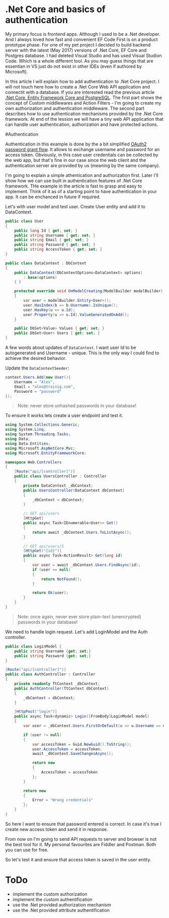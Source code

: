# .Net Core and basics of authentication

My primary focus is frontend apps. Although I used to be a .Net developer. And I always loved how fast and convenient EF Code First is on a product prototype phase. For one of my pet project I decided to build backend server with the latest (May 2017) versions of .Net Core, EF Core and Postgres database. I had deleted Visual Studio and has used Visual Studion Code. Which is a whole different tool. As you may guess things that are essentian in VS just do not exist in other IDEs (even if authored by Microsoft).


In this article I will explain how to add authentication to .Net Core project. I will not touch here how to create a .Net Core Web API application and connectit with a database. If you are interested read the previous article [.Net Core, Entity Framework Core and PostgreSQL](../). The first part shows the concept of Custom middlewares and Action Filters - I'm going to create my own authorization and authentication middleware. The second part describes how to use authentication mechanisms provided by the .Net Core framework.
At end of the lession we will have a tiny web API application that can handle user authentication, authorization and have protected actions.


#Authentication

Authentication in this example is done by the a bit simplified [OAuth2 password grant flow](https://aaronparecki.com/oauth-2-simplified). It allows to exchange username and password for an access token. Obviously, in this case user credentials can be collected by the web app, but that's fine in our case since the web client and the authentication server are provided by us (meaning by the same company).

I'm going to explain a simple athentication and authorization first. Later I'll show how we can use built in authentication features of .Net Core framework. THe example in the article is fast to grasp and easy to implement. Think of it as of a starting point to have authentication in your app. It can be enchanced in future if required.

Let's with user model and test user. Create User entity and add it to DataContext.
```C#
public class User
{
    public long Id { get; set; }
    public string Username { get; set; }
    public string Email { get; set; }
    public string Password { get; set; }
    public string AccessToken { get; set; }
}

public class DataContext : DbContext
{
    public DataContext(DbContextOptions<DataContext> options)
        : base(options)
    { }

    protected override void OnModelCreating(ModelBuilder modelBuilder)
    {
        var user = modelBuilder.Entity<User>();
        user.HasIndex(b => b.Username).IsUnique();
        user.HasKey(u => u.Id);
        user.Property(u => u.Id).ValueGeneratedOnAdd();
    }

    public DbSet<Value> Values { get; set; }
    public DbSet<User> Users { get; set; }
}
```

A few words about updates of `DataContext`. I want user Id to be autogenerated and Username - unique. This is the only way I could find to achieve the desired behavior.

Update the `DataContextSeeder`:

```C#
context.Users.Add(new User(){
    Username = "Alex",
    Email = "alex@trainig.com",
    Password = "password"
});
```

> Note: never store unhashed passwords in your database!

To ensure it works lets create a user endpoint and test it.
```C#
using System.Collections.Generic;
using System.Linq;
using System.Threading.Tasks;
using Data;
using Data.Entities;
using Microsoft.AspNetCore.Mvc;
using Microsoft.EntityFrameworkCore;

namespace Web.Controllers
{
    [Route("api/[controller]")]
    public class UsersController : Controller
    {
        private DataContext _dbContext;
        public UsersController(DataContext dbContext)
        {
            _dbContext = dbContext;
        }

        // GET api/users
        [HttpGet]
        public async Task<IEnumerable<User>> Get()
        {
            return await _dbContext.Users.ToListAsync();
        }

        // GET api/users/5
        [HttpGet("{id}")]
        public async Task<ActionResult> Get(long id)
        {
            var user = await _dbContext.Users.FindAsync(id);
            if (user == null)
            {
                return NotFound();
            }

            return Ok(user);
        }
    }
}
```

> Note: once again, never ever store plain-text (unencrypted) passwords in your database!

We need to handle login request. Let's add LoginModel and the Auth controller.
```C#
public class LoginModel {
    public string Username {get; set;}
    public string Password {get; set;}
}

[Route("api/[controller]")]
public class AuthController : Controller
{
    private readonly TtContext _dbContext;
    public AuthController(TtContext dbContext)
    {
        _dbContext = dbContext;
    }

    [HttpPost("login")]
    public async Task<dynamic> Login([FromBody]LoginModel model)
    {
        var user = _dbContext.Users.FirstOrDefault(u => u.Username == model.Username && u.Password == model.Password);

        if (user != null)
        {
            var accessToken = Guid.NewGuid().ToString();
            user.AccessToken = accessToken;
            await _dbContext.SaveChangesAsync();

            return new
            {
                AccessToken = accessToken
            };
        }

        return new
        {
            Error = "Wrong credentials"
        };
    }
}
```

So here I want to ensure that password entered is correct. In case it's true I create new access token and send it in response.

From now on I'm going to send API requests to server and browser is not the best tool for it. My personal favourites are Fiddler and Postman. Both you can use for free.

So let's test it and ensure that access token is saved in the user entity.




# ToDo
* implement the custom authorization
* implement the custom authentification
* use the .Net provided authorization mechanism
* use the .Net provided attribute authentification
